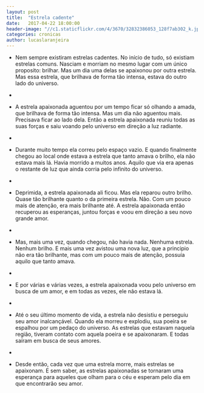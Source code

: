 ```yaml
--- 
layout: post 
title:  "Estrela cadente" 
date:   2017-04-22 18:00:00 
header-image: "//c1.staticflickr.com/4/3670/32832386053_128f7ab302_k.jpg" 
categories: cronicas 
author: lucaslaranjeira
--- 
```


+ Nem sempre existiram estrelas cadentes. No início de tudo, só existiam estrelas comuns. Nasciam e morriam no mesmo lugar com um único proposito: brilhar. Mas um dia uma delas se apaixonou por outra estrela. Mas essa estrela, que brilhava de forma tão intensa, estava do outro lado do universo.
+  
+ A estrela apaixonada aguentou por um tempo ficar só olhando a amada, que brilhava de forma tão intensa. Mas um dia não aguentou mais. Precisava ficar ao lado dela. Então a estrela apaixonada reuniu todas as suas forças e saiu voando pelo universo em direção a luz radiante.

+   
+ Durante muito tempo ela correu pelo espaço vazio. E quando finalmente chegou ao local onde estava a estrela que tanto amava o brilho, ela não estava mais lá. Havia morrido a muitos anos. Aquilo que via era apenas o restante de luz que ainda corria pelo infinito do universo.

+ 
+ Deprimida, a estrela apaixonada ali ficou. Mas ela reparou outro brilho. Quase tão brilhante quanto o da primeira estrela. Não. Com um pouco mais de atenção, era mais brilhante até. A estrela apaixonada então recuperou as esperanças, juntou forças e voou em direção a seu novo grande amor.
+  
+ Mas, mais uma vez, quando chegou, não havia nada. Nenhuma estrela. Nenhum brilho. E mais uma vez avistou uma nova luz, que a principio não era tão brilhante, mas com um pouco mais de atenção, possuía aquilo que tanto amava. 
+  
+ E por várias e várias vezes, a estrela apaixonada voou pelo universo em busca de um amor, e em todas as vezes, ele não estava lá. 
+  
+ Até o seu último momento de vida, a estrela não desistiu e perseguiu seu amor inalcançável. Quando ela morreu e explodiu, sua poeira se espalhou por um pedaço do universo. As estrelas que estavam naquela região, tiveram contato com aquela poeira e se apaixonaram. E todas saíram em busca de seus amores.
+  
+ Desde então, cada vez que uma estrela morre, mais estrelas se apaixonam. E sem saber, as estrelas apaixonadas se tornaram uma esperança para aqueles que olham para o céu e esperam pelo dia em que encontrarão seu amor.
